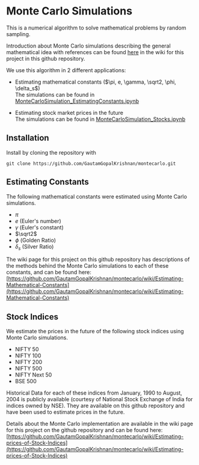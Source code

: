 # Monte Carlo Simulations
This is a numerical algorithm to solve mathematical problems by random sampling.

Introduction about Monte Carlo simulations describing the general mathematical idea with references can be found [here](https://github.com/GautamGopalKrishnan/montecarlo/wiki) in the wiki for this project in this github repository.

We use this algorithm in 2 different applications:

- Estimating mathematical constants ($\pi, e, \gamma, \sqrt2, \phi, \delta_s$)\
The simulations can be found in [MonteCarloSimulation_EstimatingConstants.ipynb](MonteCarloSimulation_EstimatingConstants.ipynb)

- Estimating stock market prices in the future\
The simulations can be found in [MonteCarloSimulation_Stocks.ipynb](MonteCarloSimulation_Stocks.ipynb)

## Installation
Install by cloning the repository with

    git clone https://github.com/GautamGopalKrishnan/montecarlo.git

## Estimating Constants
The following mathematical constants were estimated using Monte Carlo simulations.

- $\pi$
- $e$ (Euler's number)
- $\gamma$ (Euler's constant)
- $\sqrt2$
- $\phi$ (Golden Ratio)
- $\delta_s$ (Silver Ratio)

The wiki page for this project on this github repository has descriptions of the methods behind the Monte Carlo simulations to each of these constants, and can be found here: [https://github.com/GautamGopalKrishnan/montecarlo/wiki/Estimating-Mathematical-Constants](https://github.com/GautamGopalKrishnan/montecarlo/wiki/Estimating-Mathematical-Constants)

## Stock Indices
We estimate the prices in the future of the following stock indices using Monte Carlo simulations.

- NIFTY 50
- NIFTY 100
- NIFTY 200
- NIFTY 500
- NIFTY Next 50
- BSE 500

Historical Data for each of these indices from January, 1990 to August, 2004 is publicly available (courtesy of National Stock Exchange of India for indices owned by NSE). They are available on this github repository and have been used to estimate prices in the future.

Details about the Monte Carlo implementation are available in the wiki page for this project on the github repository and can be found here: [https://github.com/GautamGopalKrishnan/montecarlo/wiki/Estimating-prices-of-Stock-Indices](https://github.com/GautamGopalKrishnan/montecarlo/wiki/Estimating-prices-of-Stock-Indices)